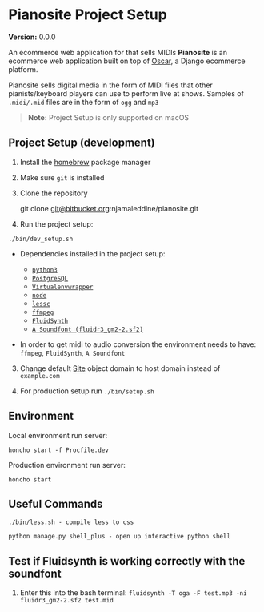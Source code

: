 # Pianosite Project Setup

__Version:__ 0.0.0

An ecommerce web application for that sells MIDIs
**Pianosite** is an ecommerce web application built on top of [Oscar](https://github.com/django-oscar/django-oscar), a Django ecommerce platform.

Pianosite sells digital media in the form of MIDI files that other pianists/keyboard players can use to perform live at shows.
Samples of `.midi/.mid` files are in the form of `ogg` and `mp3`

> **Note:** Project Setup is only supported on macOS


## Project Setup (development)

1. Install the [homebrew](https://brew.sh/) package manager

2. Make sure `git` is installed

3. Clone the repository 

    git clone git@bitbucket.org:njamaleddine/pianosite.git

4. Run the project setup:
```
./bin/dev_setup.sh
```

* Dependencies installed in the project setup: 
   * [`python3`](https://www.python.org/)
   * [`PostgreSQL`](http://www.postgresql.org/)
   * [`Virtualenvwrapper`](https://virtualenvwrapper.readthedocs.org/en/latest/index.html)
   * [`node`](https://nodejs.org/en/)
   * [`lessc`](https://nodejs.org/en/)
   * [`ffmpeg`](https://ffmpeg.org/)
   * [`FluidSynth`](http://www.fluidsynth.org/)
   * [`A Soundfont (fluidr3_gm2-2.sf2)`](http://www.musescore.org)  

 * In order to get midi to audio conversion the environment needs to have: `ffmpeg`, `FluidSynth`, `A Soundfont`

3. Change default [Site](https://docs.djangoproject.com/en/dev/ref/contrib/sites/) object domain to host domain instead of `example.com`

4. For production setup run `./bin/setup.sh`

## Environment

Local environment run server:
    
    honcho start -f Procfile.dev

Production environment run server:
    
    honcho start

## Useful Commands
    ./bin/less.sh - compile less to css

    python manage.py shell_plus - open up interactive python shell

## Test if Fluidsynth is working correctly with the soundfont
1. Enter this into the bash terminal:
        `fluidsynth -T oga -F test.mp3 -ni fluidr3_gm2-2.sf2 test.mid`
